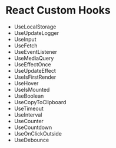 # React Custom Hooks

 - UseLocalStorage
 - UseUpdateLogger
 - UseInput
 - UseFetch
 - UseEventListener
 - UseMediaQuery
 - UseEffectOnce
 - UseUpdateEffect
 - UseIsFirstRender
 - UseHover
 - UseIsMounted
 - UseBoolean
 - UseCopyToClipboard
 - UseTimeout
 - UseInterval
 - UseCounter
 - UseCountdown
 - UseOnClickOutside
 - UseDebounce